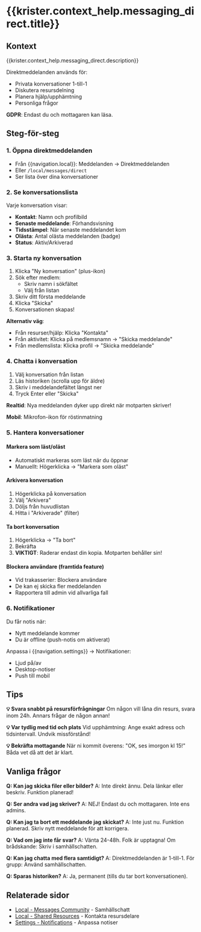 # {{krister.context_help.messaging_direct.title}}

## Kontext

{{krister.context_help.messaging_direct.description}}

Direktmeddelanden används för:
- Privata konversationer 1-till-1
- Diskutera resursdelning
- Planera hjälp/upphämtning
- Personliga frågor

**GDPR**: Endast du och mottagaren kan läsa.

## Steg-för-steg

### 1. Öppna direktmeddelanden
- Från {{navigation.local}}: Meddelanden → Direktmeddelanden
- Eller `/local/messages/direct`
- Ser lista över dina konversationer

### 2. Se konversationslista
Varje konversation visar:
- **Kontakt**: Namn och profilbild
- **Senaste meddelande**: Förhandsvisning
- **Tidsstämpel**: När senaste meddelandet kom
- **Olästa**: Antal olästa meddelanden (badge)
- **Status**: Aktiv/Arkiverad

### 3. Starta ny konversation
1. Klicka "Ny konversation" (plus-ikon)
2. Sök efter medlem:
   - Skriv namn i sökfältet
   - Välj från listan
3. Skriv ditt första meddelande
4. Klicka "Skicka"
5. Konversationen skapas!

**Alternativ väg**:
- Från resurser/hjälp: Klicka "Kontakta"
- Från aktivitet: Klicka på medlemsnamn → "Skicka meddelande"
- Från medlemslista: Klicka profil → "Skicka meddelande"

### 4. Chatta i konversation
1. Välj konversation från listan
2. Läs historiken (scrolla upp för äldre)
3. Skriv i meddelandefältet längst ner
4. Tryck Enter eller "Skicka"

**Realtid**: Nya meddelanden dyker upp direkt när motparten skriver!

**Mobil**: Mikrofon-ikon för röstinmatning

### 5. Hantera konversationer

#### Markera som läst/oläst
- Automatiskt markeras som läst när du öppnar
- Manuellt: Högerklicka → "Markera som oläst"

#### Arkivera konversation
1. Högerklicka på konversation
2. Välj "Arkivera"
3. Döljs från huvudlistan
4. Hitta i "Arkiverade" (filter)

#### Ta bort konversation
1. Högerklicka → "Ta bort"
2. Bekräfta
3. **VIKTIGT**: Raderar endast din kopia. Motparten behåller sin!

#### Blockera användare (framtida feature)
- Vid trakasserier: Blockera användare
- De kan ej skicka fler meddelanden
- Rapportera till admin vid allvarliga fall

### 6. Notifikationer
Du får notis när:
- Nytt meddelande kommer
- Du är offline (push-notis om aktiverat)

Anpassa i {{navigation.settings}} → Notifikationer:
- Ljud på/av
- Desktop-notiser
- Push till mobil

## Tips

**💡 Svara snabbt på resursförfrågningar**
Om någon vill låna din resurs, svara inom 24h. Annars frågar de någon annan!

**💡 Var tydlig med tid och plats**
Vid upphämtning: Ange exakt adress och tidsintervall. Undvik missförstånd!

**💡 Bekräfta mottagande**
När ni kommit överens: "OK, ses imorgon kl 15!" Båda vet då att det är klart.

## Vanliga frågor

**Q: Kan jag skicka filer eller bilder?**
A: Inte direkt ännu. Dela länkar eller beskriv. Funktion planerad!

**Q: Ser andra vad jag skriver?**
A: NEJ! Endast du och mottagaren. Inte ens admins.

**Q: Kan jag ta bort ett meddelande jag skickat?**
A: Inte just nu. Funktion planerad. Skriv nytt meddelande för att korrigera.

**Q: Vad om jag inte får svar?**
A: Vänta 24-48h. Folk är upptagna! Om brådskande: Skriv i samhällschatten.

**Q: Kan jag chatta med flera samtidigt?**
A: Direktmeddelanden är 1-till-1. För grupp: Använd samhällschatten.

**Q: Sparas historiken?**
A: Ja, permanent (tills du tar bort konversationen).

## Relaterade sidor
- [Local - Messages Community](/help/local/messages-community.md) - Samhällschatt
- [Local - Shared Resources](/help/local/resources-shared.md) - Kontakta resursdelare
- [Settings - Notifications](/help/settings/notifications.md) - Anpassa notiser
